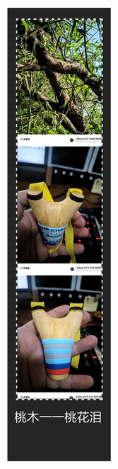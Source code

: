 ![Image](https://raw.githubusercontent.com/bentaoan/bentaoan/refs/heads/main/img/4_%E5%89%AF%E6%9C%AC.jpg)